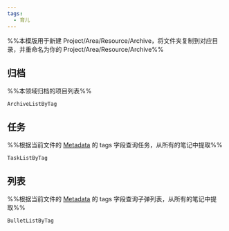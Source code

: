 ```yaml
---
tags:
  - 育儿
---
```

%%本模版用于新建 Project/Area/Resource/Archive，将文件夹复制到对应目录，并重命名为你的 Project/Area/Resource/Archive%%

## 归档
%%本领域归档的项目列表%%
```PeriodicPARA
ArchiveListByTag
```

## 任务
%%根据当前文件的 [Metadata](https://help.obsidian.md/Editing+and+formatting/Metadata) 的 tags 字段查询任务，从所有的笔记中提取%%
```PeriodicPARA
TaskListByTag
```

## 列表
%%根据当前文件的 [Metadata](https://help.obsidian.md/Editing+and+formatting/Metadata) 的 tags 字段查询子弹列表，从所有的笔记中提取%%
```PeriodicPARA
BulletListByTag
```
